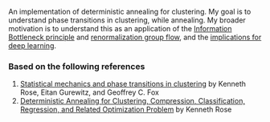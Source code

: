An implementation of deterministic annealing for clustering. My goal is to understand phase transitions in clustering, while annealing. My broader motivation is to understand this as an application of the [Information Bottleneck principle](https://en.wikipedia.org/wiki/Information_bottleneck_method) and [renormalization group flow](https://en.wikipedia.org/wiki/Renormalization_group), and the [implications for deep learning](https://arxiv.org/abs/1503.02406).

### Based on the following references

1. [Statistical mechanics and phase transitions in clustering](http://journals.aps.org/prl/abstract/10.1103/PhysRevLett.65.945) by Kenneth Rose, Eitan Gurewitz, and Geoffrey C. Fox
2. [Deterministic Annealing for Clustering, Compression, Classification, Regression, and Related Optimization Problem](https://scl.ece.ucsb.edu/sites/scl.ece.ucsb.edu/files/publications/b98_2_0.pdf) by Kenneth Rose



